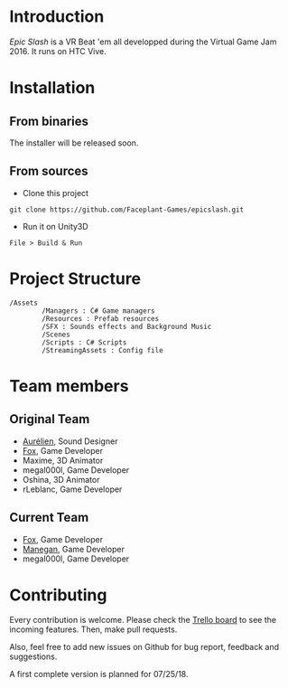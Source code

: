 # Introduction

*Epic Slash* is a VR Beat 'em all developped during the Virtual Game Jam 2016. It runs on HTC Vive.


# Installation

## From binaries

The installer will be released soon.

## From sources

- Clone this project
```
git clone https://github.com/Faceplant-Games/epicslash.git
```

- Run it on Unity3D
```
File > Build & Run
```


# Project Structure
```
/Assets
        /Managers : C# Game managers
        /Resources : Prefab resources
        /SFX : Sounds effects and Background Music
        /Scenes
        /Scripts : C# Scripts
        /StreamingAssets : Config file
```

# Team members

## Original Team

- [Aurélien](https://www.aurelienmontero.com/), Sound Designer
- [Fox](https://github.com/vincent-heng), Game Developer
- Maxime, 3D Animator
- megal000l, Game Developer
- Oshina, 3D Animator
- rLeblanc, Game Developer

## Current Team

- [Fox](https://github.com/vincent-heng), Game Developer
- [Manegan](https://github.com/Manegan), Game Developer
- megal000l, Game Developer

# Contributing

Every contribution is welcome. Please check the [Trello board](https://trello.com/b/clnb9JpQ/epicslash-development) to see the incoming features. Then, make pull requests.

Also, feel free to add new issues on Github for bug report, feedback and suggestions.

A first complete version is planned for 07/25/18.
